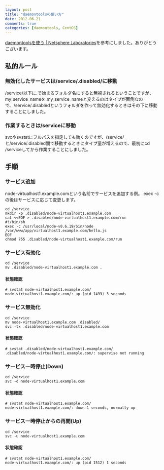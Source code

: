 ```yaml
---
layout: post
title: "daemontoolsの使い方"
date: 2012-06-21
comments: true
categories: [daemontools, CentOS]
---
```

[daemontoolsを使う | Netsphere Laboratories](http://www.nslabs.jp/daemontools.rhtml)を参考にしました。ありがとうございます。

## 私的ルール

### 無効化したサービスは/service/.disabled/に移動
/service/以下に.で始まるフォルダ名にすると無視されるということですが、my_service_nameを.my_service_nameと変えるのはタイプが面倒なので、/service/.disabledというフォルダを作って無効化するときはその下に移動することにしました。

### 作業するときは/serviceに移動
svcやsvstatにフルパスを指定しても動くのですが、/service/と/service/.disabled間で移動するときにタイプ量が増えるので、最初にcd /serviceしてから作業することにしました。


## 手順
### サービス追加
node-virtualhost1.example.comという名前でサービスを追加する例。
exec -cの後はサービスに応じて変更します。

```
cd /service
mkdir -p .disabled/node-virtualhost1.example.com
cat <<EOF > .disabled/node-virtualhost1.example.com/run
#!/bin/sh
exec -c /usr/local/node-v0.6.19/bin/node /var/www/app/virtualhost1.example.com/hello.js
EOF
chmod 755 .disabled/node-virtualhost1.example.com/run
```

### サービス有効化

```
cd /service
mv .disabled/node-virtualhost1.example.com .
```

#### 状態確認
```
# svstat node-virtualhost1.example.com/
node-virtualhost1.example.com/: up (pid 1493) 3 seconds
```

### サービス無効化

```
cd /service
mv node-virtualhost1.example.com .disabled/
svc -tx .disabled/node-virtualhost1.example.com
```

#### 状態確認
```
# svstat .disabled/node-virtualhost1.example.com/
.disabled/node-virtualhost1.example.com/: supervise not running
```

### サービス一時停止(Down)

```
cd /service
svc -d node-virtualhost1.example.com
```

#### 状態確認
```
# svstat node-virtualhost1.example.com/
node-virtualhost1.example.com/: down 1 seconds, normally up
```

### サービス一時停止からの再開(Up)
```
cd /service
svc -u node-virtualhost1.example.com
```

#### 状態確認
```
# svstat node-virtualhost1.example.com/
node-virtualhost1.example.com/: up (pid 1512) 1 seconds
```

